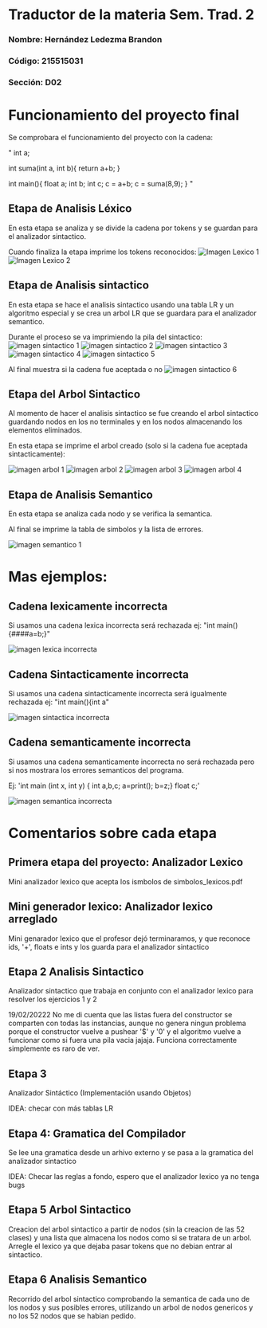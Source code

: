 # Traductor de la materia Sem. Trad. 2

### Nombre: Hernández Ledezma Brandon

### Código: 215515031

### Sección: D02

# Funcionamiento del proyecto final
Se comprobara el funcionamiento del proyecto con la cadena: 

"
int a;


int suma(int a, int b){
return a+b;
}

int main(){
float a;
int b;
int c;
c = a+b;
c = suma(8,9);
}
"

## Etapa de Analisis Léxico
En esta etapa se analiza y se divide la cadena por tokens y se guardan para el analizador sintactico.


Cuando finaliza la etapa imprime los tokens reconocidos:
![Imagen Lexico 1](images/Lexico1.png)
![Imagen Lexico 2](images/Lexico2.png)


## Etapa de Analisis sintactico
En esta etapa se hace el analisis sintactico usando una tabla LR y un algoritmo especial y se crea un arbol LR que se guardara para el analizador semantico.

Durante el proceso se va imprimiendo la pila del sintactico:
![imagen sintactico 1](images/Sintactico1.png)
![imagen sintactico 2](images/Sintactico2.png)
![imagen sintactico 3](images/Sintactico3.png)
![imagen sintactico 4](images/Sintactico4.png)
![imagen sintactico 5](images/Sintactico5.png)


Al final muestra si la cadena fue aceptada o no
![imagen sintactico 6](images/Sintactico6.png)


## Etapa del Arbol Sintactico
Al momento de hacer el analisis sintactico se fue creando el arbol sintactico guardando nodos en los no terminales y en los nodos almacenando los elementos eliminados.


En esta etapa se imprime el arbol creado (solo si la cadena fue aceptada sintacticamente):

![imagen arbol 1](images/Arbol1.png)
![imagen arbol 2](images/Arbol2.png)
![imagen arbol 3](images/Arbol3.png)
![imagen arbol 4](images/Arbol4.png)


## Etapa de Analisis Semantico
En esta etapa se analiza cada nodo y se verifica la semantica.

Al final se imprime la tabla de simbolos y la lista de errores.

![imagen semantico 1](images/Semantico1.png)


# Mas ejemplos:

## Cadena lexicamente incorrecta
Si usamos una cadena lexica incorrecta será rechazada ej: "int main(){####a=b;}"

![imagen lexica incorrecta](images/LexicaIncorrecta.png)

## Cadena Sintacticamente incorrecta
Si usamos una cadena sintacticamente incorrecta será igualmente rechazada ej: "int main(){int a" 

![imagen sintactica incorrecta](images/SintacicoIncorrecto.png)


## Cadena semanticamente incorrecta
Si usamos una cadena semanticamente incorrecta no será rechazada pero si nos mostrara los errores semanticos del programa. 

Ej: 'int main (int x, int y) { int a,b,c; a=print(); b=z;} float c;'

![imagen semantica incorrecta](images/SemanticoIncorrecto.png)

# Comentarios sobre cada etapa
## Primera etapa del proyecto: Analizador Lexico
Mini analizador lexico que acepta los ismbolos de simbolos_lexicos.pdf

## Mini generador lexico: Analizador lexico arreglado
Mini genarador lexico que el profesor dejó terminaramos, y que reconoce ids, '+', floats e ints y los guarda para el analizador sintactico

## Etapa 2 Analisis Sintactico
Analizador sintactico que trabaja en conjunto con el analizador lexico para resolver los ejercicios 1 y 2 

19/02/20222 No me di cuenta que las listas fuera del constructor se comparten con todas las instancias, aunque no genera ningun problema porque el constructor vuelve a pushear '$' y '0' y el algoritmo vuelve a funcionar como si fuera una pila vacia jajaja. Funciona correctamente simplemente es raro de ver.

## Etapa 3
Analizador Sintáctico (Implementación usando Objetos)

IDEA: checar con más tablas LR

## Etapa 4: Gramatica del Compilador
Se lee una gramatica desde un arhivo externo y se pasa a la gramatica del analizador sintactico

IDEA: Checar las reglas a fondo, espero que el analizador lexico ya no tenga bugs

## Etapa 5 Arbol Sintactico
Creacion del arbol sintactico a partir de nodos (sin la creacion de las 52 clases) y una lista que almacena los nodos como si se tratara de un arbol. Arregle el lexico ya que dejaba pasar tokens que no debian entrar al sintactico.

## Etapa 6 Analisis Semantico
Recorrido del arbol sintactico comprobando la semantica de cada uno de los nodos y sus posibles errores, utilizando un arbol de nodos genericos y no los 52 nodos que se habian pedido.